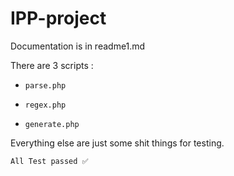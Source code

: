# IPP-project

Documentation is in readme1.md

There are 3 scripts : 
- `parse.php`

- `regex.php`

- `generate.php`

Everything else are just some shit things for testing.

```All Test passed ✅```

